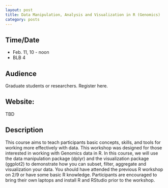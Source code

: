```yaml
---
layout: post
title: Data Manipulation, Analysis and Visualization in R (Genomics)
category: posts
---
```


## Time/Date 

* Feb. 11, 10 - noon 
* BLB 4

## Audience 

Graduate students or researchers. Register here. 

## Website: 

TBD 

## Description

This course aims to teach participants basic concepts, skills, and tools for working more effectively with data. This workshop was designed for those interested in working with Genomics data in R. In this course, we will use the data manipulation package (dplyr) and the visualization package (ggplot2) to demonstrate how you can subset, filter, aggregate and visualization your data. You should have attended the previous R workshop on 2/9 or have some basic R knowledge.  Participants are encouraged to bring their own laptops and install R and RStudio prior to the workshop. 